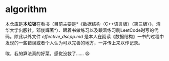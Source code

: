 # algorithm

本仓库是**本垃圾**在看书（目前主要是*《数据结构（C++语言版）（第三版）》，清华大学出版社，邓俊辉著*）、跟着书做练习以及跟着练习刷LeetCode时写的代码。除此以外文件 *effective_dscpp.md* 是本人在阅读《数据结构》一书的过程中发现的一些错误或者个人认为可以完善的地方，一并传上来以作记录。

唉，我的算法真的好菜，感觉没救了…… :weary: